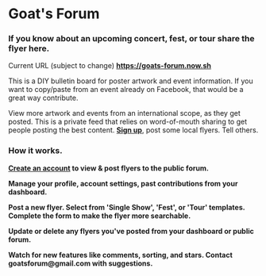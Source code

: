 <h1>Goat's Forum</h1>

<h3>If you know about an upcoming concert, fest, or tour share the flyer here.</h3>
     <p>Current URL (subject to change) <b><a href="https://goats-forum.now.sh" target="_blank">https://goats-forum.now.sh</a></b></p>
          <p>
          This is a DIY bulletin board for poster artwork and event information.
          If you want to copy/paste from an event already on Facebook,
          that would be a great way contribute.
        </p>
         <p>
        View more artwork and events from an international scope, as they get posted.
          This is a private feed that relies on word-of-mouth sharing to get people posting the best content.
         <b><a href="https://goats-forum.now.sh/public/signup" target="_blank">Sign up</a></b>, post some local flyers. Tell others.
        </p>
      </section>
      <section>
        <h3>How it works.</h3>
          <!-- <p>[<em>placeholder for Home community feed screenshot</em>]</p> -->
          <p>
            <b><a href="https://goats-forum.now.sh/public/signup" target="_blank">Create an account</a> to view & post flyers to the public forum.</b>
          </p>
         <!-- <p>[<em>placeholder for Dashboard screenshot</em>]</p> -->
          <p>
            <b>Manage your profile, account settings, past contributions from your dashboard.</b>
          </p>
          <!-- <p>[<em>placeholder for Add Flyer screenshot</em>]</p> -->
          <p>
            <b>Post a new flyer. Select from 'Single Show', 'Fest', or 'Tour' templates. Complete the form to make the flyer more searchable.</b>
          </p>
          <!-- <p>[<em>placeholder for delete flyer shot</em>]</p> -->
          <p>
               <b>Update or delete any flyers you've posted from your dashboard or public forum.</b>
          </p>
          <!-- <p>[<em>placeholder for delete flyer shot</em>]</p> -->
          <p>
             <b>Watch for new features like comments, sorting, and stars.
              Contact <a mail-to='goatsforum@gmail.com'>goatsforum@gmail.com</a> with suggestions.
          </b>
          </p>
      </section>
